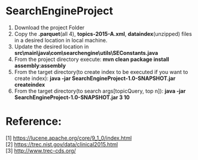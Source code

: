 # SearchEngineProject

1. Download the project Folder
2. Copy the **.parquet**(all 4), **topics-2015-A.xml**, **dataindex**(unzipped) files in a desired location in local machine.
3. Update the desired location in **src\main\java\com\searchengine\utils\SEConstants.java**
4. From the project directory execute: **mvn clean package install assembly:assembly**
5. From the target directory(to create index to be executed if you want to create index): **java -jar SearchEngineProject-1.0-SNAPSHOT.jar createindex**
6. From the target directory(to search args[topicQuery, top n]): **java -jar SearchEngineProject-1.0-SNAPSHOT.jar 3 10**

# Reference:

[1] https://lucene.apache.org/core/9_1_0/index.html <br>
[2] https://trec.nist.gov/data/clinical2015.html <br>
[3] http://www.trec-cds.org/
